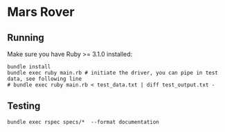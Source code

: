# Mars Rover

## Running

Make sure you have Ruby >= 3.1.0 installed:

```
bundle install
bundle exec ruby main.rb # initiate the driver, you can pipe in test data, see following line
# bundle exec ruby main.rb < test_data.txt | diff test_output.txt -
```

## Testing

```
bundle exec rspec specs/*  --format documentation
```
